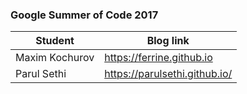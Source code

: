 ### Google Summer of Code 2017


| Student         | Blog link                    |
|-----------------|------------------------------|
| Maxim Kochurov  | https://ferrine.github.io    |
| Parul Sethi     | https://parulsethi.github.io/|
